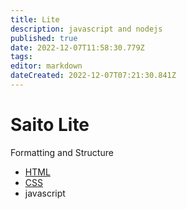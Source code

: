 ```yaml
---
title: Lite
description: javascript and nodejs
published: true
date: 2022-12-07T11:58:30.779Z
tags: 
editor: markdown
dateCreated: 2022-12-07T07:21:30.841Z
---
```


# Saito Lite

Formatting and Structure

* [HTML](./lite/html)
* [CSS](./lite/css)
* javascript